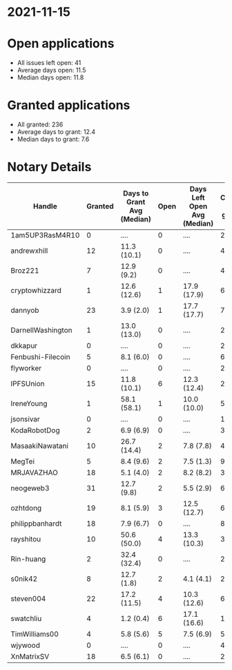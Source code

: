 2021-11-15
==========

# Open applications

- All issues left open: 41
- Average days open: 11.5
- Median days open: 11.8

# Granted applications

- All granted: 236
- Average days to grant: 12.4
- Median days to grant: 7.6

# Notary Details

| Handle            |   Granted | Days to Grant Avg (Median)   |   Open | Days Left Open Avg (Median)   |   Closed (no grant) |
|-------------------|-----------|------------------------------|--------|-------------------------------|---------------------|
| 1am5UP3RasM4R10   |         0 | ....                         |      0 | ....                          |                   2 |
| andrewxhill       |        12 | 11.3  (10.1)                 |      0 | ....                          |                  45 |
| Broz221           |         7 | 12.9  (9.2)                  |      0 | ....                          |                  48 |
| cryptowhizzard    |         1 | 12.6  (12.6)                 |      1 | 17.9  (17.9)                  |                   6 |
| dannyob           |        23 | 3.9  (2.0)                   |      1 | 17.7  (17.7)                  |                  75 |
| DarnellWashington |         1 | 13.0  (13.0)                 |      0 | ....                          |                   2 |
| dkkapur           |         0 | ....                         |      0 | ....                          |                   2 |
| Fenbushi-Filecoin |         5 | 8.1  (6.0)                   |      0 | ....                          |                  67 |
| flyworker         |         0 | ....                         |      0 | ....                          |                   2 |
| IPFSUnion         |        15 | 11.8  (10.1)                 |      6 | 12.3  (12.4)                  |                  27 |
| IreneYoung        |         1 | 58.1  (58.1)                 |      1 | 10.0  (10.0)                  |                   5 |
| jsonsivar         |         0 | ....                         |      0 | ....                          |                  13 |
| KodaRobotDog      |         2 | 6.9  (6.9)                   |      0 | ....                          |                   3 |
| MasaakiNawatani   |        10 | 26.7  (14.4)                 |      2 | 7.8  (7.8)                    |                  45 |
| MegTei            |         5 | 8.4  (9.6)                   |      2 | 7.5  (1.3)                    |                   9 |
| MRJAVAZHAO        |        18 | 5.1  (4.0)                   |      2 | 8.2  (8.2)                    |                  34 |
| neogeweb3         |        31 | 12.7  (9.8)                  |      2 | 5.5  (2.9)                    |                  60 |
| ozhtdong          |        19 | 8.1  (5.9)                   |      3 | 12.5  (12.7)                  |                  65 |
| philippbanhardt   |        18 | 7.9  (6.7)                   |      0 | ....                          |                  81 |
| rayshitou         |        10 | 50.6  (50.0)                 |      4 | 13.3  (10.3)                  |                  36 |
| Rin-huang         |         2 | 32.4  (32.4)                 |      0 | ....                          |                   2 |
| s0nik42           |         8 | 12.7  (1.8)                  |      2 | 4.1  (4.1)                    |                  25 |
| steven004         |        22 | 17.2  (11.5)                 |      4 | 10.3  (12.6)                  |                  67 |
| swatchliu         |         4 | 1.2  (0.4)                   |      6 | 17.1  (16.6)                  |                  10 |
| TimWilliams00     |         4 | 5.8  (5.6)                   |      5 | 7.5  (6.9)                    |                   5 |
| wjywood           |         0 | ....                         |      0 | ....                          |                   4 |
| XnMatrixSV        |        18 | 6.5  (6.1)                   |      0 | ....                          |                  28 |